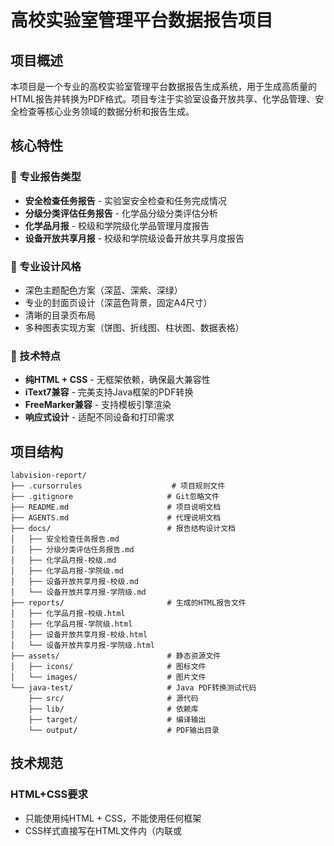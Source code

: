 # 高校实验室管理平台数据报告项目

## 项目概述

本项目是一个专业的高校实验室管理平台数据报告生成系统，用于生成高质量的HTML报告并转换为PDF格式。项目专注于实验室设备开放共享、化学品管理、安全检查等核心业务领域的数据分析和报告生成。

## 核心特性

### 🎯 专业报告类型
- **安全检查任务报告** - 实验室安全检查和任务完成情况
- **分级分类评估任务报告** - 化学品分级分类评估分析
- **化学品月报** - 校级和学院级化学品管理月度报告
- **设备开放共享月报** - 校级和学院级设备开放共享月度报告

### 🎨 专业设计风格
- 深色主题配色方案（深蓝、深紫、深绿）
- 专业的封面页设计（深蓝色背景，固定A4尺寸）
- 清晰的目录页布局
- 多种图表实现方案（饼图、折线图、柱状图、数据表格）

### 🔧 技术特点
- **纯HTML + CSS** - 无框架依赖，确保最大兼容性
- **iText7兼容** - 完美支持Java框架的PDF转换
- **FreeMarker兼容** - 支持模板引擎渲染
- **响应式设计** - 适配不同设备和打印需求

## 项目结构

```
labvision-report/
├── .cursorrules                    # 项目规则文件
├── .gitignore                     # Git忽略文件
├── README.md                      # 项目说明文档
├── AGENTS.md                      # 代理说明文档
├── docs/                          # 报告结构设计文档
│   ├── 安全检查任务报告.md
│   ├── 分级分类评估任务报告.md
│   ├── 化学品月报-校级.md
│   ├── 化学品月报-学院级.md
│   ├── 设备开放共享月报-校级.md
│   └── 设备开放共享月报-学院级.md
├── reports/                       # 生成的HTML报告文件
│   ├── 化学品月报-校级.html
│   ├── 化学品月报-学院级.html
│   ├── 设备开放共享月报-校级.html
│   └── 设备开放共享月报-学院级.html
├── assets/                        # 静态资源文件
│   ├── icons/                     # 图标文件
│   └── images/                    # 图片文件
└── java-test/                     # Java PDF转换测试代码
    ├── src/                       # 源代码
    ├── lib/                       # 依赖库
    ├── target/                    # 编译输出
    └── output/                    # PDF输出目录
```

## 技术规范

### HTML+CSS要求
- 只能使用纯HTML + CSS，不能使用任何框架
- CSS样式直接写在HTML文件内（内联或<style>标签）
- 每个报告对应一个独立的HTML文件

### Java框架兼容性要求
**重要：所有HTML必须兼容iText7和FreeMarker框架，禁止使用以下CSS属性：**

#### 禁止使用的Flexbox属性 ❌
- `display: flex` → 使用 `display: block` 或 `inline-block`
- `flex-direction: column` → 使用 `vertical-align: top` 和 `margin-bottom`
- `justify-content`, `align-items` → 使用 `text-align: center` 和 `margin: 0 auto`
- `flex: 1` → 使用固定宽度或百分比
- `gap: Xpx` → 使用 `margin` 和 `padding` 控制间距

#### 禁止使用的Grid属性 ❌
- `display: grid` → 使用 `display: block` 和 `text-align: center`
- `grid-template-columns` → 使用 `display: inline-block` 和 `width: X%`

#### 推荐使用的兼容属性 ✅
- `display: block`, `inline-block`
- `text-align: center`, `left`, `right`
- `position: relative`, `absolute`
- `margin`, `padding`
- `vertical-align: top`, `middle`

## 快速开始

### 1. 克隆项目
```bash
git clone https://github.com/yourusername/labvision-report.git
cd labvision-report
```

### 2. 查看报告
- 打开 `reports/` 目录下的HTML文件
- 使用浏览器查看报告效果

### 3. 生成PDF（需要Java环境）
```bash
cd java-test
./compile-and-run.sh
```

## 报告生成流程

### 1. 设计报告结构
- 在 `docs/` 目录下创建Markdown格式的报告结构文档
- 定义报告章节、数据维度、图表类型等

### 2. 生成HTML报告
- 基于Markdown文档创建HTML报告
- 使用项目提供的CSS样式库
- 确保iText7兼容性

### 3. 转换为PDF
- 使用Java程序将HTML转换为PDF
- 支持中文字体和专业排版

## 成功案例

### 化学品月报-校级
- ✅ 成功实现多色饼图（使用SVG polyline）
- ✅ 完整的封面页、目录页、分页控制
- ✅ 成功转换为PDF，图表显示正常

### 设备开放共享月报
- ✅ 校级版本：包含学院对比分析
- ✅ 学院级版本：专注校内校外对比
- ✅ 支持多种图表类型和数据分析

## 贡献指南

### 开发流程
1. Fork项目到你的GitHub账户
2. 创建功能分支：`git checkout -b feature/new-report`
3. 提交更改：`git commit -am 'Add new report type'`
4. 推送分支：`git push origin feature/new-report`
5. 创建Pull Request

### 代码规范
- 遵循项目的HTML+CSS兼容性要求
- 确保所有报告都能成功转换为PDF
- 保持专业的视觉设计风格
- 添加适当的注释和文档

## 许可证

本项目采用 MIT 许可证 - 查看 [LICENSE](LICENSE) 文件了解详情。

## 联系方式

- **项目维护者**：小来实验室团队
- **项目名称**：LabVision
- **项目地址**：https://github.com/yourusername/labvision-report

## 更新日志

### v1.0.0 (2024-12-31)
- ✨ 初始版本发布
- ✨ 支持4种主要报告类型
- ✨ 完整的HTML+CSS样式库
- ✨ Java PDF转换支持
- ✨ 专业的报告设计模板

---

**小来实验室 LabVision** - 专业的实验室管理解决方案
